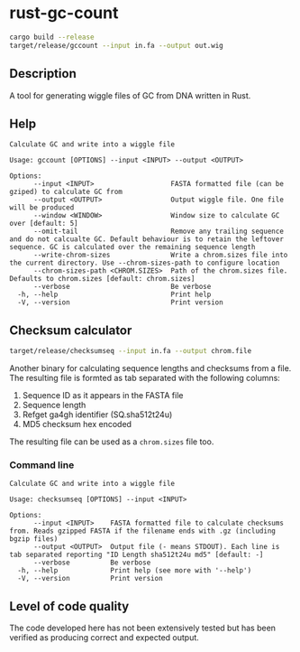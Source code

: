 # rust-gc-count

```bash
cargo build --release
target/release/gccount --input in.fa --output out.wig
```

## Description

A tool for generating wiggle files of GC from DNA written in Rust.

## Help

```
Calculate GC and write into a wiggle file

Usage: gccount [OPTIONS] --input <INPUT> --output <OUTPUT>

Options:
      --input <INPUT>                   FASTA formatted file (can be gziped) to calculate GC from
      --output <OUTPUT>                 Output wiggle file. One file will be produced
      --window <WINDOW>                 Window size to calculate GC over [default: 5]
      --omit-tail                       Remove any trailing sequence and do not calcualte GC. Default behaviour is to retain the leftover sequence. GC is calculated over the remaining sequence length
      --write-chrom-sizes               Write a chrom.sizes file into the current directory. Use --chrom-sizes-path to configure location
      --chrom-sizes-path <CHROM.SIZES>  Path of the chrom.sizes file. Defaults to chrom.sizes [default: chrom.sizes]
      --verbose                         Be verbose
  -h, --help                            Print help
  -V, --version                         Print version
```

## Checksum calculator

```bash
target/release/checksumseq --input in.fa --output chrom.file
```

Another binary for calculating sequence lengths and checksums from a file. The resulting file is formted as tab separated with the following columns:

1. Sequence ID as it appears in the FASTA file
2. Sequence length
3. Refget ga4gh identifier (SQ.sha512t24u)
4. MD5 checksum hex encoded

The resulting file can be used as a `chrom.sizes` file too.

### Command line

```
Calculate GC and write into a wiggle file

Usage: checksumseq [OPTIONS] --input <INPUT>

Options:
      --input <INPUT>    FASTA formatted file to calculate checksums from. Reads gzipped FASTA if the filename ends with .gz (including bgzip files)
      --output <OUTPUT>  Output file (- means STDOUT). Each line is tab separated reporting "ID Length sha512t24u md5" [default: -]
      --verbose          Be verbose
  -h, --help             Print help (see more with '--help')
  -V, --version          Print version
```

## Level of code quality

The code developed here has not been extensively tested but has been verified as producing correct and expected output.

